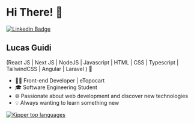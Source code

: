 
<h1>Hi There! 👋</h1>

[![Linkedin Badge](https://img.shields.io/badge/-LinkedIn-6633cc?style=flat-square&logo=Linkedin&logoColor=white&link=https://www.linkedin.com/in/lucasrguidi/)](https://www.linkedin.com/in/lucasrguidi/)

## Lucas Guidi
(React JS | Next JS | NodeJS  | Javascript | HTML | CSS | Typescript | TailwindCSS | Angular | Laravel ) 🚀
- 👩‍💻 Front-end Developer | eTopocart
- 🎓 Software Engineering Student
- 🌐 Passionate about web development and discover new technologies
- 💡 Always wanting to learn something new

<div align="left">
  
[![Kipper top languages](https://github-readme-stats.vercel.app/api/top-langs/?username=Lucas-Guidi&theme=red-white)](https://github.com/lucasrguidi/github-readme-stats)
  
 </div>

